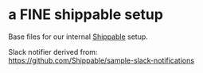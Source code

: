 # a FINE shippable setup

Base files for our internal [Shippable](https://www.shippable.com) setup.

Slack notifier derived from:  
https://github.com/Shippable/sample-slack-notifications

